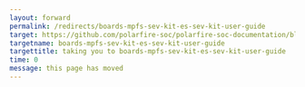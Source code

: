 ```yaml
---
layout: forward
permalink: /redirects/boards-mpfs-sev-kit-es-sev-kit-user-guide
target: https://github.com/polarfire-soc/polarfire-soc-documentation/blob/master/boards/mpfs-sev-kit-es/sev-kit-user-guide/sev-kit-user-guide.md
targetname: boards-mpfs-sev-kit-es-sev-kit-user-guide
targettitle: taking you to boards-mpfs-sev-kit-es-sev-kit-user-guide
time: 0
message: this page has moved
---
```

